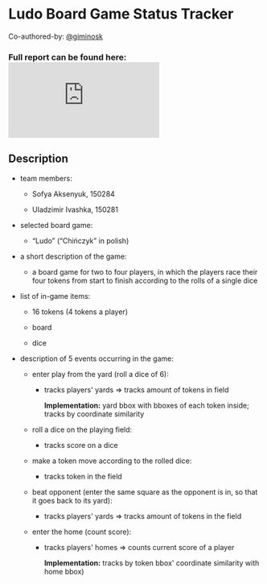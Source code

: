 # Ludo Board Game Status Tracker

Co-authored-by: [@giminosk](https://github.com/Giminosk)

### Full report can be found here: ![Report](https://raw.githubusercontent.com/allsuitablenamesarealreadytaken/ludo-tracker/main/REPORT.md?token=GHSAT0AAAAAAB4AXBB5FFREYNCUHL35A5X4Y5NYKNA)

## Description

- team members:

  - Sofya Aksenyuk, 150284
  
  - Uladzimir Ivashka, 150281

- selected board game:

  - “Ludo” (“Chińczyk” in polish)

- a short description of the game:

  - a board game for two to four players, in which the players race their four tokens from start to finish according to the rolls of a single dice

- list of in-game items:

  - 16 tokens (4 tokens a player)
        
  - board
        
  - dice

- description of 5 events occurring in the game:

  - enter play from the yard (roll a dice of 6):
  
      - tracks players' yards => tracks amount of tokens in field

        **Implementation:** yard bbox with bboxes of each token inside; tracks by coordinate similarity

  - roll a dice on the playing field:
    
    - tracks score on a dice

  - make a token move according to the rolled dice:
  
    - tracks token in the field

  - beat opponent (enter the same square as the opponent is in, so that it goes back to its yard):
    
    - tracks players' yards => tracks amount of tokens in the field

  - enter the home (count score):
  
    - tracks players' homes => counts current score of a player

      **Implementation:** tracks by token bbox' coordinate similarity with home bbox)
        
